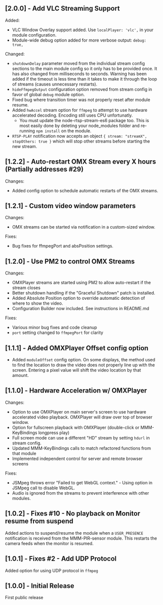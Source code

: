 ## [2.0.0] - Add VLC Streaming Support

Added:

* VLC Window Overlay support added. Use `localPlayer: 'vlc',` in your module configuration.
* Module-wide debug option added for more verbose output: `debug: true,`

Changed:

* `shutdownDelay` parameter moved from the individual stream config sections to the main module config so it only has to be provided once. It has also changed from milliseconds to seconds.  Warning has been added if the timeout is less time than it takes to make it through the loop of streams (causes unnecessary restarts).
* `hideFfmpegOutput` configuration option removed from stream config in favor of global `debug` module option.
* Fixed bug where transition timer was not properly reset after module resume.
* Added `hwAccel` stream option for `ffmpeg` to attempt to use hardware accelerated decoding. Encoding still uses CPU unfortunatly.
    - You must update the node-rtsp-stream-es6 package too. This is most easily done by deleting your node_modules folder and re-running `npm install` on the module.
* `RTSP-PLAY` notification now accepts an object `{ stream: "streamX", stopOthers: true }` which will stop other streams before starting the new stream.

## [1.2.2] - Auto-restart OMX Stream every X hours (Partially addresses #29)

Changes:

* Added config option to schedule automatic restarts of the OMX streams.


## [1.2.1] - Custom video window parameters

Changes:

* OMX streams can be started via notification in a custom-sized window.

Fixes:

* Bug fixes for ffmpegPort and absPosition settings.

## [1.2.0] - Use PM2 to control OMX Streams

Changes:

* OMXPlayer streams are started using PM2 to allow auto-restart if the stream closes
* Better shutdown handling if the "Graceful Shutdown" patch is installed.
* Added Absolute Position option to override automatic detection of where to show the video.
* Configuration Builder now included. See instructions in README.md

Fixes:

* Various minor bug fixes and code cleanup
* `port` setting changed to `ffmpegPort` for clarity

## [1.1.1] - Added OMXPlayer Offset config option

* Added `moduleOffset` config option. On some displays, the method used to find the location to draw the video does not properly line up with the screen.  Entering a pixel value will shift the video location by that amount.

## [1.1.0] - Hardware Acceleration w/ OMXPlayer

Changes:

* Option to use OMXPlayer on main server's screen to use hardware accelerated video playback.  OMXPlayer will draw over top of browser window.
* Option for fullscreen playback with OMXPlayer (double-click or MMM-KeyBindings longpress play)
* Full screen mode can use a different "HD" stream by setting `hdurl` in stream config.
* Updated MMM-KeyBindings calls to match refactored functions from that module
* Implemented independent control for server and remote browser screens

Fixes:

* JSMpeg throws error "Failed to get WebGL context." - Using option in JSMpeg call to disable WebGL.
* Audio is ignored from the streams to prevent interference with other modules.

## [1.0.2] - Fixes #10 - No playback on Monitor resume from suspend

Added actions to suspend/resume the module when a `USER_PRESENCE` notification is received from the MMM-PIR-sensor module. This restarts the camera feeds when the monitor is resumed.

## [1.0.1] - Fixes #2 - Add UDP Protocol

Added option for using UDP protocol in `ffmpeg`

## [1.0.0] - Initial Release

First public release

